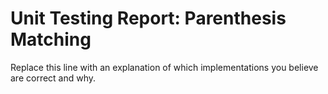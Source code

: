# Unit Testing Report: Parenthesis Matching

Replace this line with an explanation of which implementations you believe are
correct and why.
